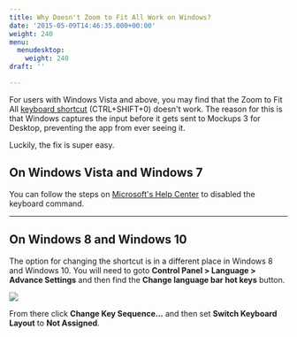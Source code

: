 ```yaml
---
title: Why Doesn't Zoom to Fit All Work on Windows?
date: '2015-05-09T14:46:35.000+00:00'
weight: 240
menu:
  menudesktop:
    weight: 240
draft: ''

---
```

For users with Windows Vista and above, you may find that the Zoom to Fit All [keyboard shortcut](https://docs.balsamiq.com/desktop/shortcuts/) (CTRL+SHIFT+0) doesn't work. The reason for this is that Windows captures the input before it gets sent to Mockups 3 for Desktop, preventing the app from ever seeing it.

Luckily, the fix is super easy.

## On Windows Vista and Windows 7

You can follow the steps on [Microsoft's Help Center](https://support.microsoft.com/en-us/kb/967893) to disabled the keyboard command.

***

## On Windows 8 and Windows 10

The option for changing the shortcut is in a different place in Windows 8 and Windows 10. You will need to goto **Control Panel > Language > Advance Settings** and then find the **Change language bar hot keys** button.

![](https://media.balsamiq.com/img/support/docs/m4d/b3/ctrl_shift_0-windows_10.png)

From there click **Change Key Sequence...** and then set **Switch Keyboard Layout** to **Not Assigned**.

